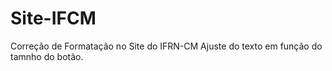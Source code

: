 # Site-IFCM
 Correção de Formatação no Site do IFRN-CM 
 Ajuste do texto em função do tamnho do botão.
